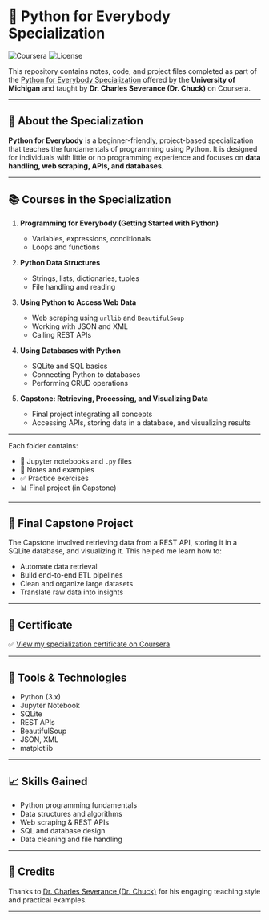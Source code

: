 # 🐍 Python for Everybody Specialization

![Coursera](https://img.shields.io/badge/Coursera-UofMichigan-blue)
![License](https://img.shields.io/badge/Level-Beginner-green)

This repository contains notes, code, and project files completed as part of the [Python for Everybody Specialization](https://www.coursera.org/programs/open-access-guyana-ngeor/specializations/python?source=search) offered by the **University of Michigan** and taught by **Dr. Charles Severance (Dr. Chuck)** on Coursera.

---

## 🧠 About the Specialization

**Python for Everybody** is a beginner-friendly, project-based specialization that teaches the fundamentals of programming using Python. It is designed for individuals with little or no programming experience and focuses on **data handling, web scraping, APIs, and databases**.

---

## 📚 Courses in the Specialization

1. **Programming for Everybody (Getting Started with Python)**
   - Variables, expressions, conditionals
   - Loops and functions

2. **Python Data Structures**
   - Strings, lists, dictionaries, tuples
   - File handling and reading

3. **Using Python to Access Web Data**
   - Web scraping using `urllib` and `BeautifulSoup`
   - Working with JSON and XML
   - Calling REST APIs

4. **Using Databases with Python**
   - SQLite and SQL basics
   - Connecting Python to databases
   - Performing CRUD operations

5. **Capstone: Retrieving, Processing, and Visualizing Data**
   - Final project integrating all concepts
   - Accessing APIs, storing data in a database, and visualizing results

---


Each folder contains:
- 📓 Jupyter notebooks and `.py` files
- 📝 Notes and examples
- ✅ Practice exercises
- 📊 Final project (in Capstone)

---

## 🏁 Final Capstone Project

The Capstone involved retrieving data from a REST API, storing it in a SQLite database, and visualizing it. This helped me learn how to:

- Automate data retrieval
- Build end-to-end ETL pipelines
- Clean and organize large datasets
- Translate raw data into insights

---

## 📜 Certificate

✅ [View my specialization certificate on Coursera](https://www.coursera.org/account/accomplishments/verify/5JHUU2HJZ1RV)

---

## 🧰 Tools & Technologies

- Python (3.x)
- Jupyter Notebook
- SQLite
- REST APIs
- BeautifulSoup
- JSON, XML
- matplotlib

---

## 📈 Skills Gained

- Python programming fundamentals
- Data structures and algorithms
- Web scraping & REST APIs
- SQL and database design
- Data cleaning and file handling

---

## 🤝 Credits

Thanks to [Dr. Charles Severance (Dr. Chuck)](https://www.linkedin.com/in/charlesseverance/) for his engaging teaching style and practical examples.

---





